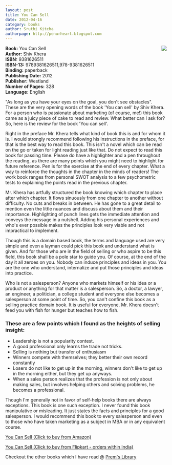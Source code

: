 ```yaml
---
layout: post
title: You Can Sell
date: 2012-04-16
category: books
author: Sruthi Kitcha
authorpage: http://penurheart.blogspot.com
---
```


<img style="clear: right; float: right; margin-bottom: 1em; margin-left: 1em;" 
src="{{site.img-url}}/you-can-sell-shiv-khera.jpg"/>   
  
**Book:** You Can Sell  
**Author:** Shiv Khera  
**ISBN:** 9381626511  
**ISBN-13:** 9789381626511,978-9381626511  
**Binding:** paperback  
**Publishing Date:** 2012  
**Publisher:** Westland  
**Number of Pages:** 328  
**Language:** English  
  
"As long as you have your eyes on the goal, you don't see obstacles". These are the very opening words of the book 'You can sell' by Shiv Khera. For a person who is passionate about marketing (of course, me!) this book came as a juicy piece of cake to read and review. What better can I ask for? So, here is the review for the book 'You can sell'.  
  
Right in the preface Mr. Khera tells what kind of book this is and for whom it is. I would strongly recommend following his instructions in the preface, for that is the best way to read this book. This isn't a novel which can be read on the go or taken for light reading just like that. Do not expect to read this book for passing time. Please do have a highlighter and a pen throughout the reading, as there are many points which you might need to highlight for future reference. Pen is for the exercise at the end of every chapter. What a way to reinforce the thoughts in the chapter in the minds of readers! The work book ranges from personal SWOT analysis to a few psychometric tests to explaining the points read in the previous chapter.  
  
Mr. Khera has artfully structured the book knowing which chapter to place after which chapter. It flows sinuously from one chapter to another without difficulty. No cuts and breaks in between. He has gone to a great detail to mention even the little nuances and discuss about them and their importance. Highlighting of punch lines gets the immediate attention and conveys the message in a nutshell. Adding his personal experiences and who's ever possible makes the principles look very viable and not impractical to implement.  
  
Though this is a domain based book, the terms and language used are very simple and even a layman could pick this book and understand what is given. And for those who are in the field of selling or who aspire to be this field, this book shall be a pole star to guide you. Of course, at the end of the day it all zeroes on you. Nobody can induce principles and ideas in you. You are the one who understand, internalize and put those principles and ideas into practice.  
  
Who is not a salesperson? Anyone who markets himself or his idea or a product or anything for that matter is a salesperson. So, a doctor, a lawyer, an engineer, a politician, a college student and everyone else becomes a salesperson at some point of time. So, you can't confine this book as a selling practice domain book. It is useful for everyone. Mr. Khera doesn't feed you with fish for hunger but teaches how to fish.  
  
### These are a few points which I found as the heights of selling insight:  

* Leadership is not a popularity contest.  
* A good professional only learns the trade not tricks.  
* Selling is nothing but transfer of enthusiasm  
* Winners compete with themselves; they better their own record constantly  
* Losers do not like to get up in the morning, winners don't like to get up in the morning either, but they get up anyways.  
* When a sales person realizes that the profession is not only about making sales, but involves helping others and solving problems, he becomes a professional.  

Though I'm generally not in favor of self-help books there are always exceptions. This book is one such exception. I never found this book manipulative or misleading. It just states the facts and principles for a good salesperson. I would recommend this book to every salesperson and even to those who have taken marketing as a subject in MBA or in any equivalent course.  

[You Can Sell (Click to buy from Amazon)](http://www.amazon.com/gp/product/8129116006/ref=as_li_qf_sp_asin_il_tl?ie=UTF8&tag=booiverea-20&linkCode=as2&camp=1789&creative=9325&creativeASIN=8129116006)  

[You Can Sell (Click to buy from Flipkart - orders within India)](http://www.flipkart.com/you-can-sell-9381626511/p/9789381626511?pid=9789381626511&affid=INPremkblo)

Checkout the other books which I have read @ [Prem's Library]({{site.url}}/books/)  



